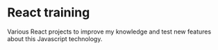 # React training
Various React projects to improve my knowledge and test new features about this Javascript technology.
